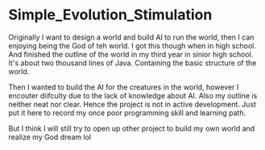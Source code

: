 # Simple_Evolution_Stimulation

Originally I want to design a world and build AI to run the world, then I can enjoying being the God of teh world. I got this though when in high school. And finished the outline of the world in my third year in sinior high school. It's about two thousand lines of Java. Containing the basic structure of the world.

Then I wanted to build the AI for the creatures in the world, however I encouter diifculty due to the lack of knowledge about AI. Also my outline is neither neat nor clear. Hence the project is not in active development. Just put it here to record my once poor programming skill and learning path.

But I think I will still try to open up other project to build my own world and realize my God dream lol
